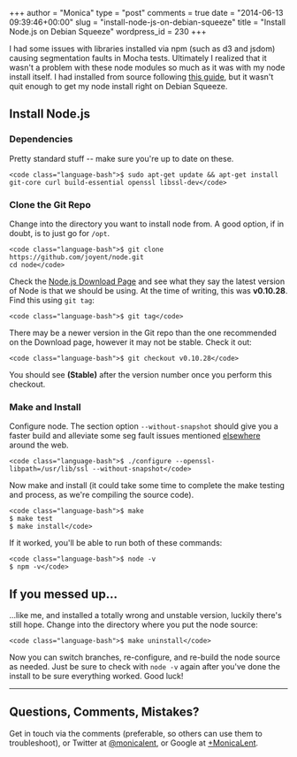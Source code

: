 +++
author = "Monica"
type = "post"
comments = true
date = "2014-06-13 09:39:46+00:00"
slug = "install-node-js-on-debian-squeeze"
title = "Install Node.js on Debian Squeeze"
wordpress_id = 230
+++

I had some issues with libraries installed via npm (such as d3 and jsdom) causing segmentation faults in Mocha tests. Ultimately I realized that it wasn't a problem with these node modules so much as it was with my node install itself. I had installed from source following [this guide](http://sekati.com/etc/install-nodejs-on-debian-squeeze), but it wasn't quit enough to get my node install right on Debian Squeeze.

<!-- more -->




## Install Node.js




### Dependencies


Pretty standard stuff -- make sure you're up to date on these.

    
    <code class="language-bash">$ sudo apt-get update && apt-get install git-core curl build-essential openssl libssl-dev</code>




### Clone the Git Repo


Change into the directory you want to install node from. A good option, if in doubt, is to just go for `/opt`.

    
    <code class="language-bash">$ git clone https://github.com/joyent/node.git
    cd node</code>


Check the [Node.js Download Page](http://nodejs.org/download/) and see what they say the latest version of Node is that we should be using. At the time of writing, this was **v0.10.28**. Find this using `git tag`:

    
    <code class="language-bash">$ git tag</code>


There may be a newer version in the Git repo than the one recommended on the Download page, however it may not be stable. Check it out:

    
    <code class="language-bash">$ git checkout v0.10.28</code>


You should see **(Stable)** after the version number once you perform this checkout.


### Make and Install


Configure node. The section option `--without-snapshot` should give you a faster build and alleviate some seg fault issues mentioned [elsewhere](http://www.armhf.com/node-js-for-the-beaglebone-black/) around the web.

    
    <code class="language-bash">$ ./configure --openssl-libpath=/usr/lib/ssl --without-snapshot</code>


Now make and install (it could take some time to complete the make testing and process, as we're compiling the source code).

    
    <code class="language-bash">$ make
    $ make test
    $ make install</code>


If it worked, you'll be able to run both of these commands:

    
    <code class="language-bash">$ node -v
    $ npm -v</code>




## If you messed up...


...like me, and installed a totally wrong and unstable version, luckily there's still hope. Change into the directory where you put the node source:

    
    <code class="language-bash">$ make uninstall</code>


Now you can switch branches, re-configure, and re-build the node source as needed. Just be sure to check with `node -v` again after you've done the install to be sure everything worked. Good luck!



* * *





## Questions, Comments, Mistakes?


Get in touch via the comments (preferable, so others can use them to troubleshoot), or Twitter at [@monicalent](http://www.twitter.com/monicalent), or Google at [+MonicaLent](https://plus.google.com/+MonicaLent/).
